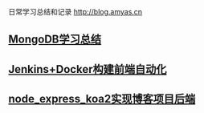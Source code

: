 日常学习总结和记录 http://blog.amyas.cn

## [MongoDB学习总结](http://blog.amyas.cn/2019/07/24/MongoDB%E5%AD%A6%E4%B9%A0%E6%80%BB%E7%BB%93/)

## [Jenkins+Docker构建前端自动化](http://blog.amyas.cn/2019/07/23/Jenkins-Docker%E6%9E%84%E5%BB%BA%E5%89%8D%E7%AB%AF%E8%87%AA%E5%8A%A8%E5%8C%96/)

## [node_express_koa2实现博客项目后端](http://blog.amyas.cn/2019/07/25/node_express_koa2%E5%AE%9E%E7%8E%B0%E5%8D%9A%E5%AE%A2%E9%A1%B9%E7%9B%AE%E5%90%8E%E7%AB%AF/)